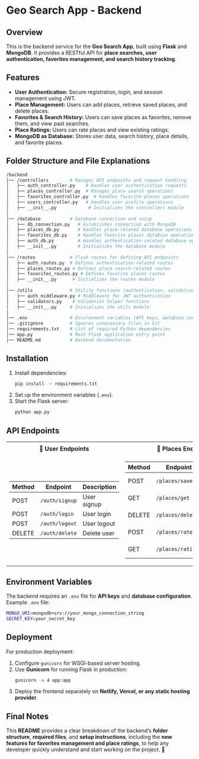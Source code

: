# Geo Search App - Backend  

## Overview  
This is the backend service for the **Geo Search App**, built using **Flask** and **MongoDB**. It provides a RESTful API for **place searches, user authentication, favorites management, and search history tracking**.  

## Features  
- **User Authentication:** Secure registration, login, and session management using JWT.  
- **Place Management:** Users can add places, retrieve saved places, and delete places.  
- **Favorites & Search History:** Users can save places as favorites, remove them, and view past searches.  
- **Place Ratings:** Users can rate places and view existing ratings.  
- **MongoDB as Database:** Stores user data, search history, place details, and favorite places.  

## Folder Structure and File Explanations  
```bash  
/backend  
│── /controllers        # Manages API endpoints and request handling  
│   ├── auth_controller.py    # Handles user authentication requests  
│   ├── places_controller.py  # Manages place search operations  
│   ├── favorites_controller.py  # Handles favorite places operations  
│   ├── users_controller.py   # Handles user profile operations  
│   ├── __init__.py            # Initializes the controllers module  
│  
│── /database           # Database connection and setup  
│   ├── db_connection.py   # Establishes connection with MongoDB  
│   ├── places_db.py       # Handles place-related database operations  
│   ├── favorites_db.py    # Handles favorite places database operations  
│   ├── auth_db.py         # Handles authentication-related database operations  
│   ├── __init__.py        # Initializes the database module  
│  
│── /routes             # Flask routes for defining API endpoints  
│   ├── auth_routes.py  # Defines authentication-related routes  
│   ├── places_routes.py # Defines place search-related routes  
│   ├── favorites_routes.py # Defines favorite places routes  
│   ├── __init__.py      # Initializes the routes module  
│  
│── /utils              # Utility functions (authentication, validation, etc.)  
│   ├── auth_middleware.py # Middleware for JWT authentication  
│   ├── validators.py    # Validation helper functions  
│   ├── __init__.py     # Initializes the utils module  
│  
│── .env                # Environment variables (API keys, database connection)  
│── .gitignore          # Ignores unnecessary files in Git  
│── requirements.txt    # List of required Python dependencies  
│── app.py              # Main Flask application entry point  
│── README.md           # Backend documentation  
```

## Installation  
1. Install dependencies:  
   ```sh  
   pip install -r requirements.txt  
   ```  
2. Set up the environment variables (`.env`).  
3. Start the Flask server:  
   ```sh  
   python app.py  
   ```  

## API Endpoints  

<table>  
  <tr>  
    <th>👤 User Endpoints</th>  
    <th>📌 Places Endpoints</th>  
    <th>⭐ Favorites Endpoints</th>  
  </tr>  
  <tr>  
    <td>  

| Method | Endpoint              | Description         |  
|--------|-----------------------|---------------------|  
| POST   | `/auth/signup`        | User signup        |  
| POST   | `/auth/login`         | User login         |  
| POST   | `/auth/logout`        | User logout        |  
| DELETE | `/auth/delete`        | Delete user        |  

  </td>  
  <td>  

| Method  | Endpoint              | Description           |  
|---------|-----------------------|-----------------------|  
| POST    | `/places/save`        | Save a new place     |  
| GET     | `/places/get`         | Get user places      |  
| DELETE  | `/places/delete`      | Delete a saved place |  
| POST    | `/places/rate`        | Rate a place         |  
| GET     | `/places/ratings`     | Get place ratings    |  

  </td>  
  <td>  

| Method  | Endpoint                  | Description                 |  
|---------|---------------------------|-----------------------------|  
| POST    | `/favorites/add`           | Add place to favorites      |  
| GET     | `/favorites/get`           | Get user favorite places    |  
| DELETE  | `/favorites/remove`        | Remove place from favorites |  

  </td>  
  </tr>  
</table>  

## Environment Variables  
The backend requires an `.env` file for **API keys** and **database configuration**.  
Example `.env` file:  
```sh  
MONGO_URI=mongodb+srv://your_mongo_connection_string  
SECRET_KEY=your_secret_key  
```  

## Deployment  
For production deployment:  
1. Configure `gunicorn` for WSGI-based server hosting.  
2. Use **Gunicorn** for running Flask in production:  
   ```sh  
   gunicorn -w 4 app:app  
   ```  
3. Deploy the frontend separately on **Netlify, Vercel, or any static hosting provider**.  

## Final Notes  
This **README** provides a clear breakdown of the backend’s **folder structure**, **required files**, and **setup instructions**, including the **new features for favorites management and place ratings**, to help any developer quickly understand and start working on the project. 🚀

